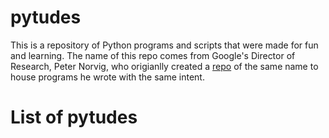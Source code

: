# pytudes
This is a repository of Python programs and scripts that were made for fun and learning.
The name of this repo comes from Google's Director of Research, 
Peter Norvig, who origianlly created a [repo](https://github.com/norvig/pytudes) of the same name to house 
programs he wrote with the same intent.

# List of pytudes

